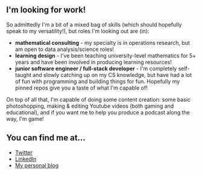 ## I'm looking for work!

So admittedly I'm a bit of a mixed bag of skills (which should hopefully speak to my versatility!), but roles I'm looking out are (in):

* **mathematical consulting** - my specialty is in operations research, but am open to data analysis/science roles!
* **learning design** - I've been teaching university-level mathematics for 5+ years and have been involved in producing learning resources!
* **junior software engineer / full-stack developer** - I'm completely self-taught and slowly catching up on my CS knowledge, but have had a lot of fun with programming and building things for fun. Hopefully my pinned repos give you a taste of what I'm capable of!

On top of all that, I'm capable of doing some content creation: some basic photoshopping, making & editing Youtube videos (both gaming and educational), and if you want me to help you produce a podcast along the way, I'm game!

## You can find me at...

* <a href="https://twitter.com/matthras">Twitter</a> 
* <a href="https://www.linkedin.com/in/matthewypmack/">LinkedIn</a>
* <a href="https://matthras.com">My personal blog</a>

<!--
**matthras/matthras** is a ✨ _special_ ✨ repository because its `README.md` (this file) appears on your GitHub profile.

Here are some ideas to get you started:

- 🔭 I’m currently working on ...
- 🌱 I’m currently learning ...
- 👯 I’m looking to collaborate on ...
- 🤔 I’m looking for help with ...
- 💬 Ask me about ...
- 📫 How to reach me: ...
- 😄 Pronouns: ...
- ⚡ Fun fact: ...
-->
